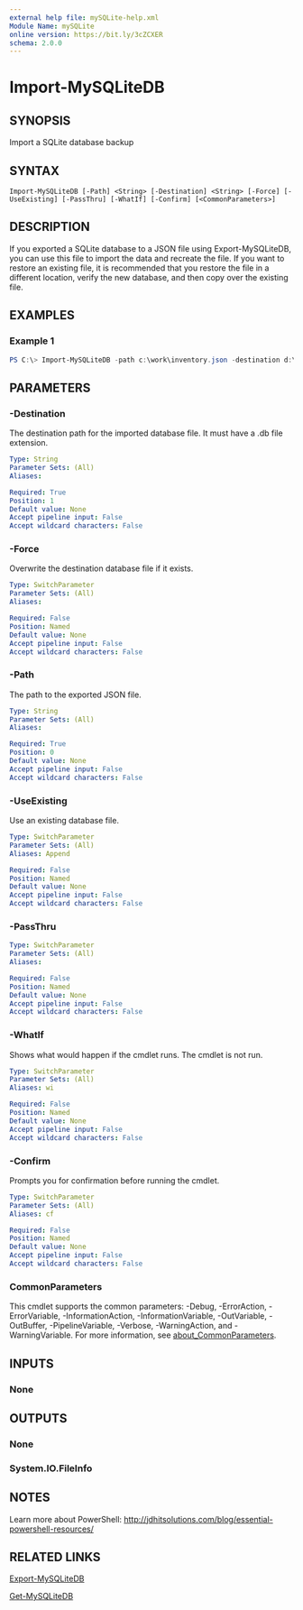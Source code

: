 ```yaml
---
external help file: mySQLite-help.xml
Module Name: mySQLite
online version: https://bit.ly/3cZCXER
schema: 2.0.0
---
```


# Import-MySQLiteDB

## SYNOPSIS

Import a SQLite database backup

## SYNTAX

```
Import-MySQLiteDB [-Path] <String> [-Destination] <String> [-Force] [-UseExisting] [-PassThru] [-WhatIf] [-Confirm] [<CommonParameters>]
```

## DESCRIPTION

If you exported a SQLite database to a JSON file using Export-MySQLiteDB, you can use this file to import the data and recreate the file. If you want to restore an existing file, it is recommended that you restore the file in a different location, verify the new database, and then copy over the existing file.

## EXAMPLES

### Example 1

```powershell
PS C:\> Import-MySQLiteDB -path c:\work\inventory.json -destination d:\temp\inventory.db.
```

## PARAMETERS

### -Destination

The destination path for the imported database file. It must have a .db file extension.

```yaml
Type: String
Parameter Sets: (All)
Aliases:

Required: True
Position: 1
Default value: None
Accept pipeline input: False
Accept wildcard characters: False
```

### -Force

Overwrite the destination database file if it exists.

```yaml
Type: SwitchParameter
Parameter Sets: (All)
Aliases:

Required: False
Position: Named
Default value: None
Accept pipeline input: False
Accept wildcard characters: False
```

### -Path

The path to the exported JSON file.

```yaml
Type: String
Parameter Sets: (All)
Aliases:

Required: True
Position: 0
Default value: None
Accept pipeline input: False
Accept wildcard characters: False
```

### -UseExisting

Use an existing database file.

```yaml
Type: SwitchParameter
Parameter Sets: (All)
Aliases: Append

Required: False
Position: Named
Default value: None
Accept pipeline input: False
Accept wildcard characters: False
```

### -PassThru

```yaml
Type: SwitchParameter
Parameter Sets: (All)
Aliases:

Required: False
Position: Named
Default value: None
Accept pipeline input: False
Accept wildcard characters: False
```

### -WhatIf

Shows what would happen if the cmdlet runs.
The cmdlet is not run.

```yaml
Type: SwitchParameter
Parameter Sets: (All)
Aliases: wi

Required: False
Position: Named
Default value: None
Accept pipeline input: False
Accept wildcard characters: False
```

### -Confirm

Prompts you for confirmation before running the cmdlet.

```yaml
Type: SwitchParameter
Parameter Sets: (All)
Aliases: cf

Required: False
Position: Named
Default value: None
Accept pipeline input: False
Accept wildcard characters: False
```


### CommonParameters
This cmdlet supports the common parameters: -Debug, -ErrorAction, -ErrorVariable, -InformationAction, -InformationVariable, -OutVariable, -OutBuffer, -PipelineVariable, -Verbose, -WarningAction, and -WarningVariable. For more information, see [about_CommonParameters](http://go.microsoft.com/fwlink/?LinkID=113216).

## INPUTS

### None

## OUTPUTS

### None

### System.IO.FileInfo

## NOTES

Learn more about PowerShell: http://jdhitsolutions.com/blog/essential-powershell-resources/

## RELATED LINKS

[Export-MySQLiteDB](Export-MySQLiteDB.md)

[Get-MySQLiteDB](Get-MySQLiteDB.md)
